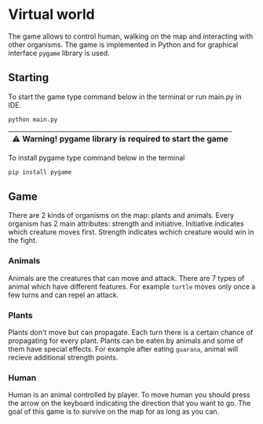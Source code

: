 # Virtual world
The game allows to control human, walking on the map and interacting with other
organisms. The game is implemented in Python and for graphical interface
`pygame` library is used. 
## Starting
To start the game type command below in the terminal or run main.py in IDE.
```sh
python main.py
```
| ⚠️ **Warning!** pygame library is required to start the game | 
|---|
To install pygame type command below in the terminal
```sh
pip install pygame
```

## Game
There are 2 kinds of organisms on the map: plants and animals. Every organism
has 2 main attributes: strength and initiative. Initiative indicates which
creature moves first. Strength indicates wchich creature would win in the fight.
### Animals
Animals are the creatures that can move and attack. There are 7 types of animal
which have different features. For example `turtle` moves only once a few turns
and can repel an attack. 

### Plants
Plants don't move but can propagate. Each turn there is a certain chance of
propagating for every plant. Plants can be eaten by animals and some of them
have special effects. For example after eating `guarana`, animal will recieve
additional strength points.

### Human
Human is an animal controlled by player. To move human you should press the
arrow on the keyboard indicating the direction that you want to go. The goal of
this game is to survive on the map for as long as you can.